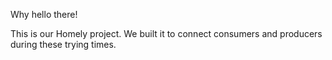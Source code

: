 Why hello there!

This is our Homely project. We built it to connect consumers and producers during these trying times.
